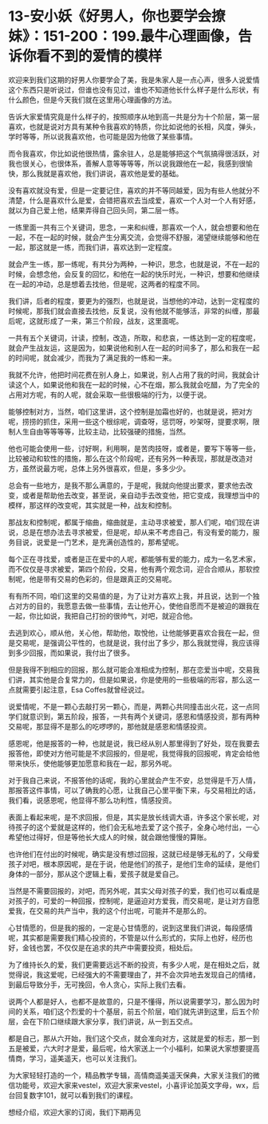 # 13-安小妖《好男人，你也要学会撩妹》：151-200：199.最牛心理画像，告诉你看不到的爱情的模样

欢迎来到我们这期的好男人你要学会了美，我是朱家人是一点心声，很多人说爱情这个东西只是听说过，但谁也没有见过，谁也不知道他长什么样子是什么形状，有什么颜色，但是今天我们就在这里用心理画像的方法。

告诉大家爱情究竟是什么样子的，按照顺序从地到高一共是分为十个阶层，第一层喜欢，也就是说对方具有某种令我喜欢的特质，你比如说他的长相，风度，弹头，学时等等，所以说我喜欢他，也可能是因为他做了某些事情。

而令我喜欢，你比如说他很热情，露余驻人，总是能够把这个气氛搞得很活跃，对我也很关心，也很体系，善解人意等等等等，所以说我跟他在一起，我感到很愉快，那么我就是喜欢他，我们讲说，喜欢他是爱的基础。

没有喜欢就没有爱，但是一定要记住，喜欢的并不等同越爱，因为有些人他就分不清楚，什么是喜欢什么是爱，会错把喜欢去当成爱，喜欢一个人对一个人有好感，就以为自己爱上他，结果弄得自己回头同，第二层一练。

一练里面一共有三个关键词，思念，一来和纠缠，那喜欢一个人，就会想要和他在一起，不在一起的时候，就会产生分离交流，会觉得不舒服，渴望继续能够和他在一起，那这就是一练，而我们讲，喜欢达到一定程度。

就会产生一练，那一练呢，有共分为两种，一种识，思念，也就是说，不在一起的时候，会想念他，会反复的回忆，和他在一起的快乐时光，一种识，想要和他继续在一起的冲动，总是想着去找他，但是呢，这两者的程度不同。

我们讲，后者的程度，要更为的强烈，也就是说，当想他的冲动，达到一定程度的时候呢，那我们就会直接去找他，反复说，没有他就不能够活，非常的纠缠，那最后呢，这就形成了一来，第三个阶段，战友，这里面呢。

一共有五个关键词，计读，控制，改造，所取，和悲哀，一练达到一定的程度呢，就会产生战友运，这是因为，如果说他和别人在一起的时间多了，那么和我在一起的时间呢，就会减少，而我为了满足我的一练和一来。

我就不允许，他把时间花费在别人身上，如果说，别人占用了我的时间，我就会计读这个人，如果说他和我在一起的时候，心不在烟，那么我就会吃醋，为了完全的占用对方呢，有的人呢，就会采取一些很极端的行为，以便于说。

能够控制对方，当然，咱们这里讲，这个控制是加霜也好的，也就是说，把对方呢，捞捞的抓住，采用一些这个根综呢，调查呀，惩罚呀，吵架呀，提要求啊，限制人生自由等等等等，比较主动，比较强硬的措施，当然。

他也可能会使用一些，讨好啊，利用啊，是苦肉技呀，或者是，要写下等等一些，比较被动和软性的措施，那么在这个阶段呢，还有另外一种表现，那就是改造对方，虽然说最方呢，总体上另外很喜欢，但是，多多少少。

总会有一些地方，是我不那么满意的，于是呢，我就向他提出要求，要求他去改变，或者是帮助他去改变，甚至说，亲自动手去改变他，把它变成，我理想当中的模样，那这样的改变呢，其实就是一种，战友和控制。

那战友和控制呢，都属于缩曲，缩曲就是，主动寻求被爱，那人们呢，咱们现在讲说，总是在想办法去寻求被爱，但是呢，却从来不考虑自己，有没有爱的能力，服务目说，说爱是一门艺术，是充满创造性的，那希望呢。

每个正在寻找爱，或者是正在爱中的人呢，都能够有爱的能力，成为一名艺术家，而不仅仅是寻求被爱，第四个阶段，交易，他有两个观念词，迎合合顺从，那软控制呢，他是带有交易的色彩的，但是跟真正的交易呢。

有有所不同，咱们这里的交易值的是，为了让对方喜欢上我，并且说，达到一个独占对方的目的，我愿意去做一些事情，去让他开心，使他自愿而不是被迫的跟我在一起，你比如说，我把自己打扮的很帅气，对吧，就迎合他。

去逃到欢心，顺从他，关心他，帮助他，取悅他，让他能够更喜欢合我在一起，但是交易呢，是强调公平性的，也就是说，我付出了多少，那么我就觉得，我应该得到多少回报，而如果说，我付出了很多。

但是我得不到相应的回报，那么就可能会准相成为控制，那在恋爱当中呢，交易我们讲，其实他是合复常力的，但是如果说，你是使用的一些极端的形容，那么这一点就需要引起注意，Esa Coffes就曾经说过。

说爱情呢，不是一颗心去敲打另一颗心，而是，两颗心共同撞击出火花，这一点同学们就意识到，第五阶段，报答，一共有两个关键词，感恩和情感投资，那有两种交易呢，那显得不是那么的吃啰啰的，那他就是感恩和情感投资。

感恩呢，他是报答的一种，也就是说，我已经从别人那里得到了好处，现在我要去报答他，即使对方他可能是不求回报的，但是呢，我觉得我的回报呢，肯定会给他带来快乐，使他能够更加愿意和我在一起，那另外呢。

对于我自己来说，不报答他的话呢，我的心里就会产生不安，总觉得是千万人情，那报答这件事情，可以了确我的心愿，让我自己心里平衡下来，与交易相比的话，我们看，说感恩呢，他显得不那么功利性，情感投资。

表面上看起来呢，是不求回报，但是，其实是放长线调大语，许多这个家长呢，对待孩子的这个爱就是这样的，他们会无私地去爱了这个孩子，全身心地付出，一心希望他过得好，但是等他长大成人的时候，就会跟他慢慢的算账。

也许他们在付出的时候呢，确实是没有想过回报，这就已经是够无私的了，父母爱孩子对吧，根本原因呢，是在于说，他是他们的孩子，是他们生命的延续，是他们身体的一部分，那从这个逻辑上看，爱孩子就是爱自己。

当然是不需要回报的，对吧，而另外呢，其实父母对孩子的爱，我们也可以看成是对孩子的，可爱的一种回报，控制呢，是逼迫对方爱我，而交易呢，是让对方自愿爱我，在交易的共产当中，我的这个付出呢，可能并不是那么的。

心甘情愿的，但是我的报的，一定是心甘情愿的，说到这里我们讲说，每段感情呢，其实都是需要我们精心投资的，不管是以什么形式的，实际上也好，经历也好，金钱也罢，不仅仅是在追求的共产中需要投资，相处后。

为了维持长久的爱，我们更需要远远不断的投资，有多少人呢，是在相处之后，就觉得说，我这爱呢，已经强大的不需要理由了，并不会次异地去发现自己的情绪，到最后导致分手，无可挽回，令人贪心，实际上我们去看。

说两个人都是好人，也都不是故意的，只是不懂得，所以说需要学习，那么因为时间的关系，咱们这个烈爱的十个基层，前五个阶层，咱们就先讲到这里，后五个阶层，会在下阶口继续跟大家分享，我们讲说，从一到五交点。

都是自己，那从六开始，我们这个交点，就会准向对方，这就是爱的标志，那一到五是被爱，六大时才是爱，最后呢，给大家送上一个小福利，如果说大家想要提高情商，学习，遥美遥天，也可以关注我们。

为大家轻轻打造的一个，精品教学专辑，高情商遥美遥天保典，大家关注我们的微信功能号，欢迎大家来vestel，欢迎大家来vestel，小喜评论加英文字母，wx，后台回复数字101，就可以看到我们的课程。

想经介绍，欢迎大家的订阅，我们下期再见